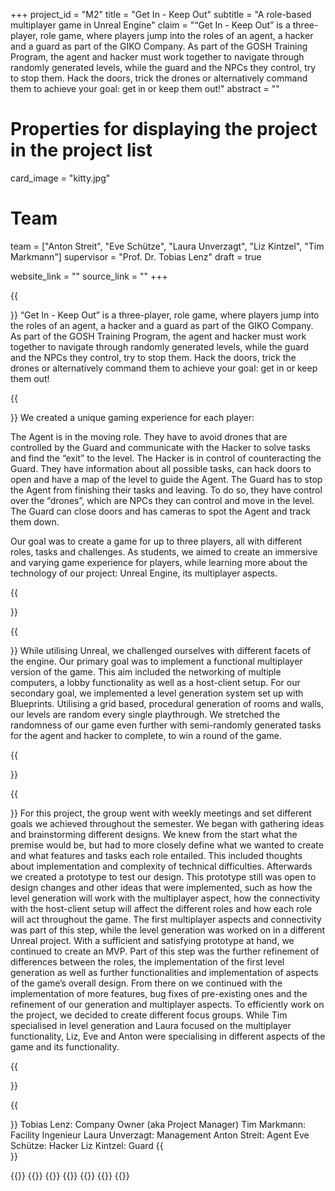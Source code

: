 +++
project_id = "M2"
title = "Get In - Keep Out"
subtitle = "A role-based multiplayer game in Unreal Engine"
claim = "“Get In - Keep Out” is a three-player, role game, where players jump into the roles of an agent, a hacker and a guard as part of the GIKO Company. As part of the GOSH Training Program, the agent and hacker must work together to navigate through randomly generated levels, while the guard and the NPCs they control, try to stop them. Hack the doors, trick the drones or alternatively command them to achieve your goal: get in or keep them out!"
abstract = ""

# Properties for displaying the project in the project list
card_image = "kitty.jpg"

# Team
team = ["Anton Streit", "Eve Schütze", "Laura Unverzagt", "Liz Kintzel", "Tim Markmann"]
supervisor = "Prof. Dr. Tobias Lenz"
draft = true

website_link = ""
source_link = ""
+++

{{<section title="The Pitch">}}
“Get In - Keep Out” is a three-player, role game, where players jump into the roles of an agent, a hacker and a guard as part of the GIKO Company. As part of the GOSH Training Program, the agent and hacker must work together to navigate through randomly generated levels, while the guard and the NPCs they control, try to stop them. Hack the doors, trick the drones or alternatively command them to achieve your goal: get in or keep them out!

{{<section title="The Goal">}}
We created a unique gaming experience for each player:

The Agent is in the moving role. They have to avoid drones that are controlled by the Guard and communicate with the Hacker to solve tasks and find the “exit” to the level.
The Hacker is in control of counteracting the Guard. They have information about all possible tasks, can hack doors to open and have a map of the level to guide the Agent.
The Guard has to stop the Agent from finishing their tasks and leaving. To do so, they have control over the “drones”, which are NPCs they can control and move in the level. The Guard can close doors and has cameras to spot the Agent and track them down.

Our goal was to create a game for up to three players, all with different roles, tasks and challenges. As students, we aimed to create an immersive and varying game experience for players, while learning more about the technology of our project: Unreal Engine, its multiplayer aspects.

{{</section>}}

{{<section title="Technical Challenges">}}
While utilising Unreal, we challenged ourselves with different facets of the engine.
Our primary goal was to implement a functional multiplayer version of the game. This aim included the networking of multiple computers, a lobby functionality as well as a host-client setup.
For our secondary goal, we implemented a level generation system set up with Blueprints. Utilising a grid based, procedural generation of rooms and walls, our levels are random every single playthrough. We stretched the randomness of our game even further with semi-randomly generated tasks for the agent and hacker to complete, to win a round of the game.

{{</section>}} 

{{<section title="Process">}}
For this project, the group went with weekly meetings and set different goals we achieved throughout the semester.
We began with gathering ideas and brainstorming different designs. We knew from the start what the premise would be, but had to more closely define what we wanted to create and what features and tasks each role entailed. This included thoughts about implementation and complexity of technical difficulties.
Afterwards we created a prototype to test our design. This prototype still was open to design changes and other ideas that were implemented, such as how the level generation will work with the multiplayer aspect, how the connectivity with the host-client setup will affect the different roles and how each role will act throughout the game. The first multiplayer aspects and connectivity was part of this step, while the level generation was worked on in a different Unreal project.
With a sufficient and satisfying prototype at hand, we continued to create an MVP. Part of this step was the further refinement of differences between the roles, the implementation of the first level generation as well as further functionalities and implementation of aspects of the game’s overall design.
From there on we continued with the implementation of more features, bug fixes of pre-existing ones and the refinement of our generation and multiplayer aspects.
To efficiently work on the project, we decided to create different focus groups. While Tim specialised in level generation and Laura focused on the multiplayer functionality, Liz, Eve and Anton were specialising in different aspects of the game and its functionality.

{{</section>}}


{{<section title="The Agents">}}
Tobias Lenz: Company Owner (aka Project Manager)
Tim Markmann: Facility Ingenieur
Laura Unverzagt: Management
Anton Streit: Agent
Eve Schütze: Hacker
Liz Kintzel: Guard
{{</section>}}

{{<gallery>}}
{{<team-member image="cat.jpg" name="Anton Streit">}}
{{<team-member image="eve_img.jpg" name="Eve Schütze">}}
{{<team-member image="laura_img.jpg" name="Laura Unverzagt">}}
{{<team-member image="liz_img.jpg" name="Liz Kintzel">}}
{{<team-member image="tim_img.jpg" name="Tim Markmann">}}
{{</gallery>}}

